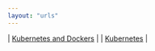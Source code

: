 ```yaml
---
layout: "urls"
---
```


| [Kubernetes and Dockers](https://www.youtube.com/watch?v=t8GbPocwQW0) |
| [Kubernetes](https://www.youtube.com/playlist?list=PL-CtdCApEFH8XrWyQAyRd6d_CKwxD8Ime) |

